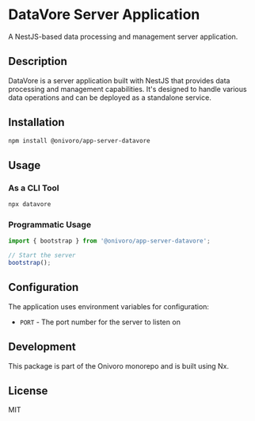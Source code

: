 # DataVore Server Application

A NestJS-based data processing and management server application.

## Description

DataVore is a server application built with NestJS that provides data processing and management capabilities. It's designed to handle various data operations and can be deployed as a standalone service.

## Installation

```bash
npm install @onivoro/app-server-datavore
```

## Usage

### As a CLI Tool

```bash
npx datavore
```

### Programmatic Usage

```javascript
import { bootstrap } from '@onivoro/app-server-datavore';

// Start the server
bootstrap();
```

## Configuration

The application uses environment variables for configuration:

- `PORT` - The port number for the server to listen on

## Development

This package is part of the Onivoro monorepo and is built using Nx.

## License

MIT
